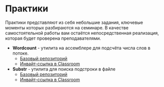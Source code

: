 # Практики

Практики представляют из себя небольшие задания, ключевые моменты которых разбираются на семинаре. В качестве самоcтоятельной работы вам остаётся непосредственная реализация, которая будет проверена преподавателями.
<!--- Тут же вы сможете найти обновляющийся список практик со ссылками на базовые репозитории. --->

* **Wordcount** - утилита на ассемблере для подсчёта числа слов в потоке.
  - [Базовый репозиторий](https://github.com/CPP-KT/wordcount-task)
  - [Инвайт-ссылка в Classroom](https://classroom.github.com/a/nd-HY2xi)
* **Substr** - утилита для поиска подстроки в файле
  - [Базовый репозиторий](https://github.com/CPP-KT/substr-task)
  - [Инвайт-ссылка в Classroom](https://classroom.github.com/a/aOabNLgO)
<!--- * [vector](https://github.com/CPP-KT/vector-task) --->
